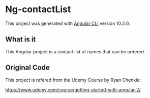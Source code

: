 # Ng-contactList

This project was generated with [Angular CLI](https://github.com/angular/angular-cli) version 10.2.0.

## What is it 
This Angular project is a contact list of names that can be ordered.

## Original Code

This project is refered from the Udemy Course by Ryan Chenkie:

https://www.udemy.com/course/getting-started-with-angular-2/
